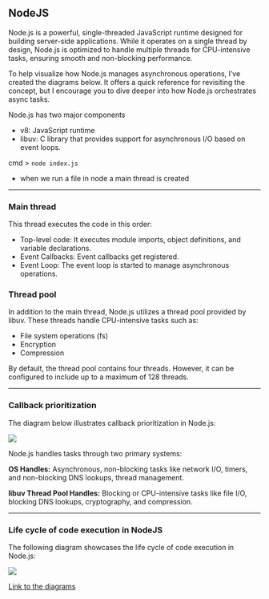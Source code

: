 ## NodeJS

Node.js is a powerful, single-threaded JavaScript runtime designed for building server-side applications. While it operates on a single thread by design, Node.js is optimized to handle multiple threads for CPU-intensive tasks, ensuring smooth and non-blocking performance.

To help visualize how Node.js manages asynchronous operations, I’ve created the diagrams below. It offers a quick reference for revisiting the concept, but I encourage you to dive deeper into how Node.js orchestrates async tasks.

Node.js has two major components

- v8: JavaScript runtime
- libuv: C library that provides support for asynchronous I/O
  based on event loops.

cmd > `node index.js`

- when we run a file in node a main thread is created

---

### Main thread

This thread executes the code in this order:

- Top-level code: It executes module imports, object definitions, and variable declarations.
- Event Callbacks: Event callbacks get registered.
- Event Loop: The event loop is started to manage asynchronous operations.

### Thread pool

In addition to the main thread, Node.js utilizes a thread pool provided by libuv. These threads handle CPU-intensive tasks such as:

- File system operations (fs)
- Encryption
- Compression

By default, the thread pool contains four threads. However, it can be configured to include up to a maximum of 128 threads.

---

### Callback prioritization

The diagram below illustrates callback prioritization in Node.js:

![](https://i.ibb.co/qstpLRs/event-loop.png)
<br>

Node.js handles tasks through two primary systems:

**OS Handles:** Asynchronous, non-blocking tasks like network I/O,
timers, and non-blocking DNS lookups, thread management.

**libuv Thread Pool Handles:** Blocking or CPU-intensive tasks like file I/O,
blocking DNS lookups, cryptography, and compression.

---

### Life cycle of code execution in NodeJS

The following diagram showcases the life cycle of code execution in Node.js:

![](https://i.ibb.co/nz3VTZ2/node-task.png)

[Link to the diagrams](https://excalidraw.com/#json=iWVWJHpCfY__7d8Omaj3D,poeoXobigV1NTyTpJhx4AQ)
